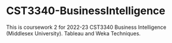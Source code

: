 # CST3340-BusinessIntelligence
This is coursework 2 for 2022-23 CST3340 Business Intelligence (Middlesex University). Tableau and Weka Techniques.
